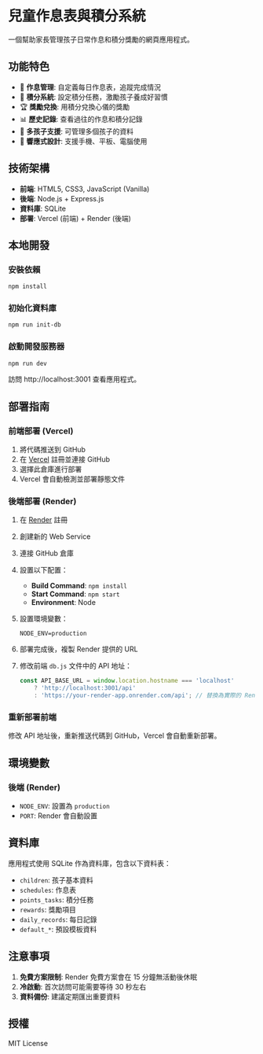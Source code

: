 # 兒童作息表與積分系統

一個幫助家長管理孩子日常作息和積分獎勵的網頁應用程式。

## 功能特色

- 📅 **作息管理**: 自定義每日作息表，追蹤完成情況
- 🎯 **積分系統**: 設定積分任務，激勵孩子養成好習慣
- 🏆 **獎勵兌換**: 用積分兌換心儀的獎勵
- 📊 **歷史記錄**: 查看過往的作息和積分記錄
- 👶 **多孩子支援**: 可管理多個孩子的資料
- 📱 **響應式設計**: 支援手機、平板、電腦使用

## 技術架構

- **前端**: HTML5, CSS3, JavaScript (Vanilla)
- **後端**: Node.js + Express.js
- **資料庫**: SQLite
- **部署**: Vercel (前端) + Render (後端)

## 本地開發

### 安裝依賴
```bash
npm install
```

### 初始化資料庫
```bash
npm run init-db
```

### 啟動開發服務器
```bash
npm run dev
```

訪問 http://localhost:3001 查看應用程式。

## 部署指南

### 前端部署 (Vercel)

1. 將代碼推送到 GitHub
2. 在 [Vercel](https://vercel.com) 註冊並連接 GitHub
3. 選擇此倉庫進行部署
4. Vercel 會自動檢測並部署靜態文件

### 後端部署 (Render)

1. 在 [Render](https://render.com) 註冊
2. 創建新的 Web Service
3. 連接 GitHub 倉庫
4. 設置以下配置：
   - **Build Command**: `npm install`
   - **Start Command**: `npm start`
   - **Environment**: Node

5. 設置環境變數：
   ```
   NODE_ENV=production
   ```

6. 部署完成後，複製 Render 提供的 URL
7. 修改前端 `db.js` 文件中的 API 地址：
   ```javascript
   const API_BASE_URL = window.location.hostname === 'localhost' 
       ? 'http://localhost:3001/api'
       : 'https://your-render-app.onrender.com/api'; // 替換為實際的 Render URL
   ```

### 重新部署前端

修改 API 地址後，重新推送代碼到 GitHub，Vercel 會自動重新部署。

## 環境變數

### 後端 (Render)
- `NODE_ENV`: 設置為 `production`
- `PORT`: Render 會自動設置

## 資料庫

應用程式使用 SQLite 作為資料庫，包含以下資料表：
- `children`: 孩子基本資料
- `schedules`: 作息表
- `points_tasks`: 積分任務
- `rewards`: 獎勵項目
- `daily_records`: 每日記錄
- `default_*`: 預設模板資料

## 注意事項

1. **免費方案限制**: Render 免費方案會在 15 分鐘無活動後休眠
2. **冷啟動**: 首次訪問可能需要等待 30 秒左右
3. **資料備份**: 建議定期匯出重要資料

## 授權

MIT License